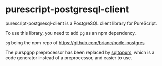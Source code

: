 # purescript-postgresql-client

purescript-postgresql-client is a PostgreSQL client library for PureScript.

To use this library, you need to add `pg` as an npm dependency.

`pg` being the npm repo of https://github.com/brianc/node-postgres 

The purspgpp preprocessor has been replaced by [sqltopurs], which is a code
generator instead of a preprocessor, and easier to use.

[sqltopurs]: https://github.com/rightfold/sqltopurs
